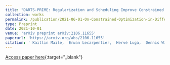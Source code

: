 ```yaml
---
title: "DARTS-PRIME: Regularization and Scheduling Improve Constrained Optimization in Differentiable NAS"
collection: works
permalink: /publication/2021-06-01-On-Constrained-Optimization-in-Differentiable-Neural-Architecture-Search
type: Preprint
date: 2021-10-01
venue: 'arXiv preprint arXiv:2106.11655'
paperurl: 'https://arxiv.org/abs/2106.11655'
citation: ' Kaitlin Maile,  Erwan Lecarpentier,  Hervé Luga,  Dennis Wilson, &quot;DARTS-PRIME: Regularization and Scheduling Improve Constrained Optimization in Differentiable NAS.&quot; arXiv preprint arXiv:2106.11655, 2021.'
---
```

[Access paper here](https://arxiv.org/abs/2106.11655){:target="_blank"}
